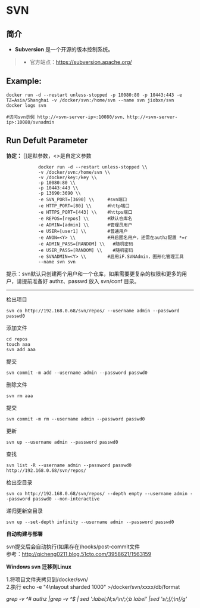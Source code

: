 SVN
===
## 简介
* **Subversion** 是一个开源的版本控制系统。
> * 官方站点：https://subversion.apache.org/


## Example:

    docker run -d --restart unless-stopped -p 10080:80 -p 10443:443 -e TZ=Asia/Shanghai -v /docker/svn:/home/svn --name svn jiobxn/svn
    docker logs svn

    #访问svn示例 http://<svn-server-ip>:10080/svn、http://<svn-server-ip>:10080/svnadmin

## Run Defult Parameter
**协定：** []是默参数，<>是自定义参数

				docker run -d --restart unless-stopped \\
				-v /docker/svn:/home/svn \\
				-v /docker/key:/key \\
				-p 10080:80 \\
				-p 10443:443 \\
				-p 13690:3690 \\
				-e SVN_PORT=[3690] \\     #svn端口
				-e HTTP_PORT=[80] \\      #http端口
				-e HTTPS_PORT=[443] \\    #https端口
				-e REPOS=[repos] \\       #默认仓库名
				-e ADMIN=[admin] \\       #管理员用户
				-e USER=[user1] \\        #普通用户
				-e ANON=<Y> \\            #开启匿名用户，还需在authz配置 *=r
				-e ADMIN_PASS=[RANDOM] \\   #随机密码
				-e USER_PASS=[RANDOM] \\    #随机密码
				-e SVNADMIN=<Y> \\        #启用iF.SVNAdmin，图形化管理工具
				--name svn svn

提示：svn默认只创建两个用户和一个仓库，如果需要更复杂的权限和更多的用户，请提前准备好 authz、passwd 放入 svn/conf 目录。


****

检出项目

    svn co http://192.168.0.68/svn/repos/ --username admin --password passwd0 

添加文件

    cd repos
    touch aaa
    svn add aaa

提交

    svn commit -m add --username admin --password passwd0

删除文件

    svn rm aaa

提交

    svn commit -m rm --username admin --password passwd0

更新

    svn up --username admin --password passwd0

查找

    svn list -R --username admin --password passwd0 http://192.168.0.68/svn/repos/

检出空目录

    svn co http://192.168.0.68/svn/repos/ --depth empty --username admin --password passwd0 --non-interactive

递归更新空目录

    svn up --set-depth infinity --username admin --password passwd0



**自动构建与部署**

svn提交后会自动执行(如果存在)hooks/post-commit文件  
参考：http://qicheng0211.blog.51cto.com/3958621/1563159

**Windows svn 迁移到Linux**  

1.将项目文件夹拷贝到/docker/svn/  
2.执行 echo -e "4\nlayout sharded 1000" >/docker/svn/xxxx/db/format

_grep -v ^# authz |grep -v ^$ | sed ':label;N;s/\n/;/;b label' |sed 's/;\[/;\n\[/g'_
